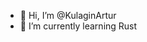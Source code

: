 - 👋 Hi, I’m @KulaginArtur
- 👀 I’m currently learning Rust 

<!---
KulaginArtur/KulaginArtur is a ✨ special ✨ repository because its `README.md` (this file) appears on your GitHub profile.
You can click the Preview link to take a look at your changes.
--->
